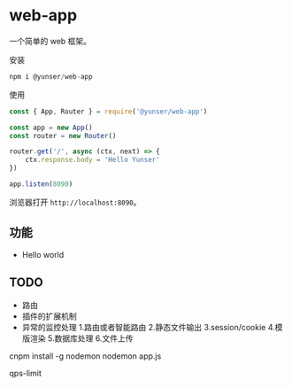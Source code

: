 # web-app

一个简单的 web 框架。



安装

```js
npm i @yunser/web-app
```

使用

```js
const { App, Router } = require('@yunser/web-app')

const app = new App()
const router = new Router()

router.get('/', async (ctx, next) => {
    ctx.response.body = 'Hello Yunser'
})

app.listen(8090)
```

浏览器打开 `http://localhost:8090`。


## 功能

* Hello world


## TODO

* 路由
* 插件的扩展机制
* 异常的监控处理
1.路由或者智能路由 2.静态文件输出 3.session/cookie 4.模版渲染 5.数据库处理 6.文件上传


cnpm install -g  nodemon
nodemon app.js

qps-limit

